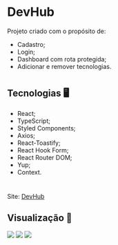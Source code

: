 <h1> DevHub </h1>

<p> Projeto criado com o propósito de: </p>

<ul>
  <li> Cadastro; </li>
  <li> Login;</li>
  <li> Dashboard com rota protegida; </li>
  <li> Adicionar e remover tecnologias. </li>
</ul>

#
 
 <h2> Tecnologias 🖥️ </h2>
 
 <ul>
  <li> React; </li>
  <li> TypeScript; </li>
  <li> Styled Components; </li>
  <li> Axios; </li>
  <li> React-Toastify; </li>
  <li> React Hook Form; </li>
  <li> React Router DOM; </li>
  <li> Yup; </li>
  <li> Context. </li>
</ul>

#

Site: <a href="https://my-app-victoriamilans.vercel.app/login"> DevHub </a>

<h2> Visualização 👀 </h2>
<img src="https://user-images.githubusercontent.com/106447484/202874466-dcf5bf2f-2437-4c4a-9370-15e8c373bf80.png"/>
<img src="https://user-images.githubusercontent.com/106447484/202874475-3e0c20d6-19dc-4317-a9e4-258b2726f622.png"/>
<img src="https://user-images.githubusercontent.com/106447484/202874477-0055f0e7-e313-49b3-9dc4-910b296c6cc0.png"/>
 
